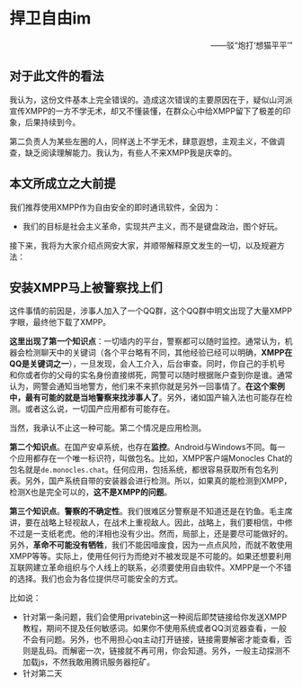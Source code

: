# 捍卫自由im

<div align="right">——驳“炮打‘想猫平平’”</div>

## 对于此文件的看法

我认为，这份文件基本上完全错误的。造成这次错误的主要原因在于，疑似山河派宣传XMPP的一方不学无术，却又不懂装懂，在群众心中给XMPP留下了极差的印象，后果持续到今。

第二负责人为某些左圈的人，同样送上不学无术，肆意遐想，主观主义，不做调查，缺乏阅读理解能力。我认为，有些人不来XMPP我是庆幸的。

## 本文所成立之大前提

我们推荐使用XMPP作为自由安全的即时通讯软件，全因为：
+ 我们的目标是社会主义革命，实现共产主义，而不是键盘政治，图个好玩。

接下来，我将为大家介绍点网安大家，并顺带解释原文发生的一切，以及规避方法：

## 安装XMPP马上被警察找上们

这件事情的前因是，涉事人加入了一个QQ群，这个QQ群中明文出现了大量XMPP字眼，最终他下载了XMPP。

**这里出现了第一个知识点**：一切墙内的平台，警察都可以随时监控。通常认为，机器会检测聊天中的关键词（各个平台略有不同，其他经验已经可以明确，**XMPP在QQ是关键词之一**），一旦发现，会人工介入，后台审查。同时，你自己的手机号和你或者你的父母的实名身份直接绑死，网警可以随时根据账户查到你是谁。通常认为，网警会通知当地警方，他们来不来抓你就是另外一回事情了。**在这个案例中，最有可能的就是当地警察来找涉事人了**。另外，诸如国产输入法也可能存在检测。或者这么说，一切国产应用都有可能存在。

当然，我承认不止这一种可能。第二个情况是应用检测。

**第二个知识点**。在国产安卓系统，也存在**监控**。Android与Windows不同。每一个应用都存在一个唯一标识符，叫做包名。比如，XMPP客户端Monocles Chat的包名就是`de.monocles.chat`。任何应用，包括系统，都很容易获取所有包名列表。另外，国产系统自带的安装器会进行检测。所以，如果真的能检测到XMPP，检测X也是完全可以的，**这不是XMPP的问题**。

**第三个知识点**。**警察的不确定性**。我们很难区分警察是不知道还是在钓鱼。毛主席讲，要在战略上轻视敌人，在战术上重视敌人。因此，战略上，我们要相信，中修不过是一支纸老虎。他的洋相也没有少出。然而，局部上，还是要尽可能做好的。另外，**革命不可能没有牺牲**，我们不能因噎废食，因为一点点风险，而就不敢使用XMPP等等。实际上，使用任何行为而绝对不被发现是不可能的。如果还想要利用互联网建立革命组织与个人线上的联系，必须要使用自由软件。XMPP是一个不错的选择。我们也会为各位提供尽可能安全的方式。

比如说：
+ 针对第一条问题，我们会使用privatebin这一种阅后即焚链接给你发送XMPP教程，期间不提及任何敏感词。如果你不使用系统或者QQ浏览器查看，一般不会有问题。另外，也不用担心qq主动打开链接，链接需要解密才能查看，否则是乱码。而解密一次，链接就不再可用，你会知道。另外，一般主动探测不加载js，不然我敢用腾讯服务器挖矿。
+ 针对第二天


<!--stackedit_data:
eyJoaXN0b3J5IjpbLTE5Nzg3NzIyODQsODA0MjQ3Nzc5LDQxMj
YzNzg4MiwtNTEzNTUxODQxLC01NjE2NDExMzYsLTU1MzAzOTU5
N119
-->